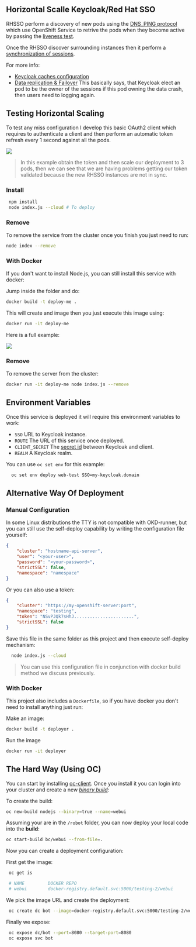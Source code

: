 ## Horizontal Scalle Keycloak/Red Hat SSO  

RHSSO perform a discovery of new pods using the [DNS_PING protocol](http://www.jgroups.org/manual4/index.html#_dns_ping) which use OpenShift Service to retrive the pods when they become active by passing the [liveness test](https://kubernetes.io/docs/tasks/configure-pod-container/configure-liveness-readiness-probes/). 

Once the RHSSO discover surrounding instances then it perform a [synchronization of sessions](https://www.keycloak.org/docs/3.0/server_installation/topics/cache.html). 

For more info: 

- [Keycloak caches configuration](https://www.keycloak.org/docs/3.0/server_installation/topics/cache.html)
- [Data replication & Failover](https://www.keycloak.org/docs/3.0/server_installation/topics/cache/replication.html) This basically says, that Keycloak elect an pod to be the owner of the sessions if this pod owning the data crash, then users need to logging again.

## Testing Horizontal Scaling

To test any miss configuration I develop this basic OAuth2 client which requires to authenticate a client and then perform an automatic token refresh every 1 second against all the pods.  

![](https://github.com/cesarvr/keycloak-examples/blob/master/docs/unsync.gif?raw=true)


> In this example obtain the token and then scale our deployment to 3 pods, then we can see that we are having problems getting our token validated because the new RHSSO instances are not in sync.


### Install

```sh
 npm install
 node index.js --cloud # To deploy
```

### Remove

To remove the service from the cluster once you finish you just need to run:

```sh
node index --remove
```


### With Docker

If you don't want to install Node.js, you can still install this service with docker:

Jump inside the folder and do:

```sh
docker build -t deploy-me .
```

This will create and image then you just execute this image using: 

```sh
docker run -it deploy-me
```

Here is a full example: 

![](https://github.com/cesarvr/keycloak-examples/blob/master/docs/docker-deployment.gif?raw=true)



### Remove

To remove the server from the cluster: 

```sh
docker run -it deploy-me node index.js --remove
```


## Environment Variables

Once this service is deployed it will require this environment variables to work:

- ``SSO`` URL to Keycloak instance.
- ``ROUTE`` The URL of this service once deployed.
- ``CLIENT_SECRET`` The [secret id](https://www.keycloak.org/docs/2.5/server_admin/topics/clients/oidc/confidential.html) between Keycloak and client.
- ``REALM`` A Keycloak realm.

You can use ``oc set env`` for this example:

```sh
  oc set env deploy web-test SSO=my-keycloak.domain
```

## Alternative Way Of Deployment


### Manual Configuration 

In some Linux distributions the TTY is not compatible with OKD-runner, but you can still use the self-deploy capability by writing the configuration file yourself: 

```json
{
    "cluster": "hostname-api-server",
    "user": "<your-user>",
    "password": "<your-password>",
    "strictSSL": false,
    "namespace": "namespace"
}
```

Or you can also use a token: 

```json
{
    "cluster": "https://my-openshift-server:port",
    "namespace": "testing",
    "token": "NSvPJQk7sHhJ.......................",
    "strictSSL": false
}
```

Save this file in the same folder as this project and then execute self-deploy mechanism: 

```sh
  node index.js --cloud
```
> You can use this configuration file in conjunction with docker build method we discuss previously.

### With Docker

This project also includes a ``Dockerfile``, so if you have docker you don't need to install anything just run: 


Make an image: 

```sh
docker build -t deployer .
```

Run the image

```sh
docker run -it deployer 
```

## The Hard Way (Using OC) 

You can start by installing [oc-client](https://github.com/cesarvr/Openshift#linuxmacosx). Once you install it you can login into your cluster and create a new [*binary build*](https://cesarvr.io/post/buildconfig/): 


To create the build: 

```sh
oc new-build nodejs --binary=true --name=webui
```


Assuming your are in the ``/robot`` folder, you can now deploy your local code into the **build**: 

```sh
oc start-build bc/webui --from-file=.
```


Now you can create a deployment configuration: 

First get the image: 

```sh 
 oc get is

 # NAME         DOCKER REPO                                             TAGS      UPDATED
 # webui        docker-registry.default.svc:5000/testing-2/webui
```

We pick the image URL and create the deployment:

```sh
 oc create dc bot --image=docker-registry.default.svc:5000/testing-2/webui
```

Finally we expose:

```sh
 oc expose dc/bot --port=8080 --target-port=8080
 oc expose svc bot
```



